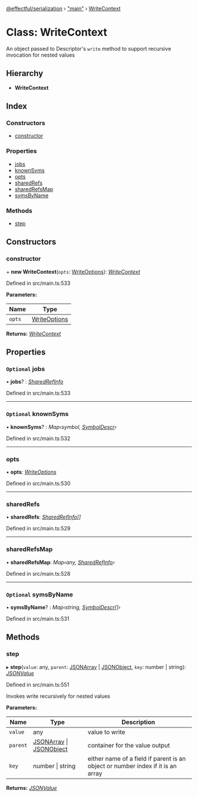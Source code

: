 [@effectful/serialization](../README.md) › ["main"](../modules/_main_.md) › [WriteContext](_main_.writecontext.md)

# Class: WriteContext

An object passed to Descriptor's `write` method to support recursive
invocation for nested values

## Hierarchy

* **WriteContext**

## Index

### Constructors

* [constructor](_main_.writecontext.md#constructor)

### Properties

* [jobs](_main_.writecontext.md#optional-jobs)
* [knownSyms](_main_.writecontext.md#optional-knownsyms)
* [opts](_main_.writecontext.md#opts)
* [sharedRefs](_main_.writecontext.md#sharedrefs)
* [sharedRefsMap](_main_.writecontext.md#sharedrefsmap)
* [symsByName](_main_.writecontext.md#optional-symsbyname)

### Methods

* [step](_main_.writecontext.md#step)

## Constructors

###  constructor

\+ **new WriteContext**(`opts`: [WriteOptions](../interfaces/_main_.writeoptions.md)): *[WriteContext](_main_.writecontext.md)*

Defined in src/main.ts:533

**Parameters:**

Name | Type |
------ | ------ |
`opts` | [WriteOptions](../interfaces/_main_.writeoptions.md) |

**Returns:** *[WriteContext](_main_.writecontext.md)*

## Properties

### `Optional` jobs

• **jobs**? : *[SharedRefInfo](../interfaces/_main_.sharedrefinfo.md)*

Defined in src/main.ts:533

___

### `Optional` knownSyms

• **knownSyms**? : *Map‹symbol, [SymbolDescr](../interfaces/_main_.symboldescr.md)›*

Defined in src/main.ts:532

___

###  opts

• **opts**: *[WriteOptions](../interfaces/_main_.writeoptions.md)*

Defined in src/main.ts:530

___

###  sharedRefs

• **sharedRefs**: *[SharedRefInfo](../interfaces/_main_.sharedrefinfo.md)[]*

Defined in src/main.ts:529

___

###  sharedRefsMap

• **sharedRefsMap**: *Map‹any, [SharedRefInfo](../interfaces/_main_.sharedrefinfo.md)›*

Defined in src/main.ts:528

___

### `Optional` symsByName

• **symsByName**? : *Map‹string, [SymbolDescr](../interfaces/_main_.symboldescr.md)[]›*

Defined in src/main.ts:531

## Methods

###  step

▸ **step**(`value`: any, `parent`: [JSONArray](../interfaces/_main_.jsonarray.md) | [JSONObject](../interfaces/_main_.jsonobject.md), `key`: number | string): *[JSONValue](../modules/_main_.md#jsonvalue)*

Defined in src/main.ts:551

Invokes write recursively for nested values

**Parameters:**

Name | Type | Description |
------ | ------ | ------ |
`value` | any | value to write |
`parent` | [JSONArray](../interfaces/_main_.jsonarray.md) &#124; [JSONObject](../interfaces/_main_.jsonobject.md) | container for the value output |
`key` | number &#124; string | either name of a field if parent is an object               or number index if it is an array  |

**Returns:** *[JSONValue](../modules/_main_.md#jsonvalue)*
